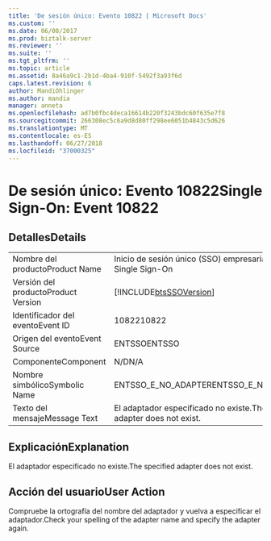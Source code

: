 ```yaml
---
title: 'De sesión único: Evento 10822 | Microsoft Docs'
ms.custom: ''
ms.date: 06/08/2017
ms.prod: biztalk-server
ms.reviewer: ''
ms.suite: ''
ms.tgt_pltfrm: ''
ms.topic: article
ms.assetid: 8a46a9c1-2b1d-4ba4-910f-5492f3a93f6d
caps.latest.revision: 6
author: MandiOhlinger
ms.author: mandia
manager: anneta
ms.openlocfilehash: ad7b0fbc4deca16614b220f3243bdc60f635e7f8
ms.sourcegitcommit: 266308ec5c6a9d8d80ff298ee6051b4843c5d626
ms.translationtype: MT
ms.contentlocale: es-ES
ms.lasthandoff: 06/27/2018
ms.locfileid: "37000325"
---
```

# <a name="single-sign-on-event-10822"></a><span data-ttu-id="fa75a-102">De sesión único: Evento 10822</span><span class="sxs-lookup"><span data-stu-id="fa75a-102">Single Sign-On: Event 10822</span></span>
## <a name="details"></a><span data-ttu-id="fa75a-103">Detalles</span><span class="sxs-lookup"><span data-stu-id="fa75a-103">Details</span></span>  
  
|                 |                                                            |
|-----------------|------------------------------------------------------------|
|  <span data-ttu-id="fa75a-104">Nombre del producto</span><span class="sxs-lookup"><span data-stu-id="fa75a-104">Product Name</span></span>   |                 <span data-ttu-id="fa75a-105">Inicio de sesión único (SSO) empresarial</span><span class="sxs-lookup"><span data-stu-id="fa75a-105">Enterprise Single Sign-On</span></span>                  |
| <span data-ttu-id="fa75a-106">Versión del producto</span><span class="sxs-lookup"><span data-stu-id="fa75a-106">Product Version</span></span> | [!INCLUDE[btsSSOVersion](../includes/btsssoversion-md.md)] |
|    <span data-ttu-id="fa75a-107">Identificador del evento</span><span class="sxs-lookup"><span data-stu-id="fa75a-107">Event ID</span></span>     |                           <span data-ttu-id="fa75a-108">10822</span><span class="sxs-lookup"><span data-stu-id="fa75a-108">10822</span></span>                            |
|  <span data-ttu-id="fa75a-109">Origen del evento</span><span class="sxs-lookup"><span data-stu-id="fa75a-109">Event Source</span></span>   |                           <span data-ttu-id="fa75a-110">ENTSSO</span><span class="sxs-lookup"><span data-stu-id="fa75a-110">ENTSSO</span></span>                           |
|    <span data-ttu-id="fa75a-111">Componente</span><span class="sxs-lookup"><span data-stu-id="fa75a-111">Component</span></span>    |                            <span data-ttu-id="fa75a-112">N/D</span><span class="sxs-lookup"><span data-stu-id="fa75a-112">N/A</span></span>                             |
|  <span data-ttu-id="fa75a-113">Nombre simbólico</span><span class="sxs-lookup"><span data-stu-id="fa75a-113">Symbolic Name</span></span>  |                    <span data-ttu-id="fa75a-114">ENTSSO_E_NO_ADAPTER</span><span class="sxs-lookup"><span data-stu-id="fa75a-114">ENTSSO_E_NO_ADAPTER</span></span>                     |
|  <span data-ttu-id="fa75a-115">Texto del mensaje</span><span class="sxs-lookup"><span data-stu-id="fa75a-115">Message Text</span></span>   |           <span data-ttu-id="fa75a-116">El adaptador especificado no existe.</span><span class="sxs-lookup"><span data-stu-id="fa75a-116">The specified adapter does not exist.</span></span>            |
  
## <a name="explanation"></a><span data-ttu-id="fa75a-117">Explicación</span><span class="sxs-lookup"><span data-stu-id="fa75a-117">Explanation</span></span>  
 <span data-ttu-id="fa75a-118">El adaptador especificado no existe.</span><span class="sxs-lookup"><span data-stu-id="fa75a-118">The specified adapter does not exist.</span></span>  
  
## <a name="user-action"></a><span data-ttu-id="fa75a-119">Acción del usuario</span><span class="sxs-lookup"><span data-stu-id="fa75a-119">User Action</span></span>  
 <span data-ttu-id="fa75a-120">Compruebe la ortografía del nombre del adaptador y vuelva a especificar el adaptador.</span><span class="sxs-lookup"><span data-stu-id="fa75a-120">Check your spelling of the adapter name and specify the adapter again.</span></span>